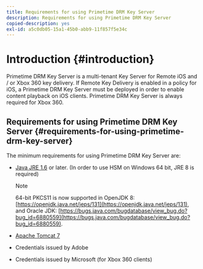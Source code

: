 ```yaml
---
title: Requirements for using Primetime DRM Key Server
description: Requirements for using Primetime DRM Key Server
copied-description: yes
exl-id: a5c0db05-15a1-45b0-abb9-11f857f5e34c
---
```

# Introduction {#introduction}

Primetime DRM Key Server is a multi-tenant Key Server for Remote iOS and / or Xbox 360 key delivery. If Remote Key Delivery is enabled in a policy for iOS, a Primetime DRM Key Server must be deployed in order to enable content playback on iOS clients. Primetime DRM Key Server is always required for Xbox 360. 

## Requirements for using Primetime DRM Key Server {#requirements-for-using-primetime-drm-key-server}

The minimum requirements for using Primetime DRM Key Server are:

* [Java JRE 1.6](https://www.oracle.com/technetwork/java/javase/downloads/index.html) or later. (In order to use HSM on Windows 64 bit, JRE 8 is required) 

  >[!NOTE]
  >
  >64-bit PKCS11 is now supported in OpenJDK 8: [https://openjdk.java.net/jeps/131](https://openjdk.java.net/jeps/131), and Oracle JDK: [https://bugs.java.com/bugdatabase/view_bug.do?bug_id=6880559](https://bugs.java.com/bugdatabase/view_bug.do?bug_id=6880559).

* [Apache Tomcat 7](https://tomcat.apache.org) 
* Credentials issued by Adobe 
* Credentials issued by Microsoft (for Xbox 360 clients)
